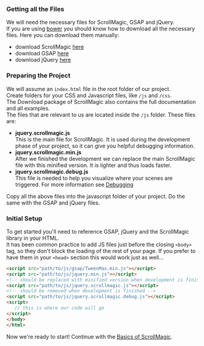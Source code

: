 ### Getting all the Files
We will need the necessary files for ScrollMagic, GSAP and jQuery.  
If you are using [bower](bower.io) you should know how to download all the necessary files.
Here you can download them manually:  
 - download ScrollMagic [here](https://github.com/janpaepke/ScrollMagic/archive/master.zip)
 - download GSAP [here](http://greensock.com/gsap)
 - download jQuery [here](http://jquery.com/download)

### Preparing the Project

We will assume an `index.html` file in the root folder of our project.  
Create folders for your CSS and Javascript files, like `/js` and `/css`.  
The Download package of ScrollMagic also contains the full documentation and all examples.  
The files that are relevant to us are located inside the `/js` folder. These files are:

 - __jquery.scrollmagic.js__<br>This is the main file for ScrollMagic. It is used during the development phase of your project, so it can give you helpful debugging information.
 - __jquery.scrollmagic.min.js__<br>After we finished the development we can replace the main ScrollMagic file with this minified version. It is lighter and thus loads faster.
 - __jquery.scrollmagic.debug.js__<br>This file is needed to help you visualize where your scenes are triggered. For more information see [Debugging](./Understanding-:-Debugging)

Copy all the above files into the javascript folder of your project. Do the same with the GSAP and jQuery files.

### Initial Setup
To get started you'll need to reference GSAP, jQuery and the ScrollMagic library in your HTML.  
It has been common practice to add JS files just before the closing ``<body>`` tag, so they don't block the loading of the rest of your page. If you prefer to have them in your `<head>` section this would work just as well...
```html
<script src="path/to/js/gsap/TweenMax.min.js"></script>
<script src="path/to/js/jquery.min.js"></script>
<!-- should be replaced with minified version when development is finished -->
<script src="path/to/js/jquery.scrollmagic.js"></script>
<!-- should be removed when development is finished -->
<script src="path/to/js/jquery.scrollmagic.debug.js"></script>
<script>
   // this is where our code will go
</script>
</body>
</html>
```
Now we're ready to start! Continue with the [Basics of ScrollMagic](./Getting-Started-:-How-to-use-ScrollMagic).